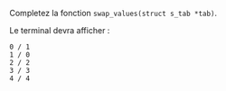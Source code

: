 Completez la fonction `swap_values(struct s_tab *tab)`.

Le terminal devra afficher :

    0 / 1
    1 / 0
    2 / 2
    3 / 3
    4 / 4
